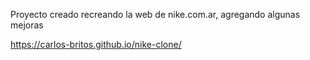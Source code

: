 Proyecto creado recreando la web de nike.com.ar, agregando algunas mejoras

https://carlos-britos.github.io/nike-clone/
